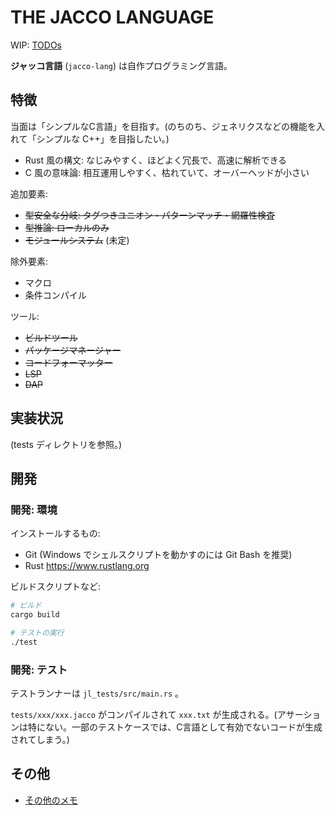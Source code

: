 # THE JACCO LANGUAGE

WIP: [TODOs](https://github.com/vain0x/languages/projects/1)

**ジャッコ言語** (`jacco-lang`) は自作プログラミング言語。

## 特徴

当面は「シンプルなC言語」を目指す。(のちのち、ジェネリクスなどの機能を入れて「シンプルな C++」を目指したい。)

- Rust 風の構文: なじみやすく、ほどよく冗長で、高速に解析できる
- C 風の意味論: 相互運用しやすく、枯れていて、オーバーヘッドが小さい

追加要素:

- ~~型安全な分岐: タグつきユニオン・パターンマッチ・網羅性検査~~
- ~~型推論: ローカルのみ~~
- ~~モジュールシステム~~ (未定)

除外要素:

- マクロ
- 条件コンパイル

ツール:

- ~~ビルドツール~~
- ~~パッケージマネージャー~~
- ~~コードフォーマッター~~
- ~~LSP~~
- ~~DAP~~

## 実装状況

(tests ディレクトリを参照。)

## 開発

### 開発: 環境

インストールするもの:

- Git (Windows でシェルスクリプトを動かすのには Git Bash を推奨)
- Rust <https://www.rustlang.org>

ビルドスクリプトなど:

```sh
# ビルド
cargo build

# テストの実行
./test
```

### 開発: テスト

テストランナーは `jl_tests/src/main.rs` 。

`tests/xxx/xxx.jacco` がコンパイルされて `xxx.txt` が生成される。(アサーションは特にない。一部のテストケースでは、C言語として有効でないコードが生成されてしまう。)

## その他

- [その他のメモ](docs/notes)
